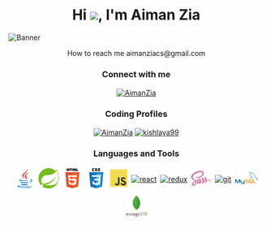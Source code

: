<!-- @format -->

<h1 align="center">Hi <img src="./wave.gif" width=30>, I'm Aiman Zia</h1>
<!-- <h3 align="center">A passionate frontend developer.</h3> -->

<!--<p align="center"> <img src="https://komarev.com/ghpvc/?username=kishlaya1999&label=Profile%20views&color=0e75b6&style=flat" alt="aimanzia" /> </p> -->

![Banner](https://res.cloudinary.com/superfolio/image/upload/v1620689979/68747470733a2f2f692e70696e696d672e636f6d2f6f726967696e616c732f63362f33332f63322f63363333633230656465383266306530636564376435373064626533613166332e676966_yjuh2s.gif)

<!-- [![Typing SVG](https://readme-typing-svg.herokuapp.com?font=Roboto+Mono&duration=4000&color=19AFDA&center=true&vCenter=true&width=1000&height=20&lines=I%E2%80%99m+currently+learning++Full+Stack+Web+Development;I%E2%80%99m+currently+learning++Data+Structures+and+Algorithms)](https://git.io/typing-svg) -->

<p align="center">
How to reach me aimanziacs@gmail.com
</p>

<h3 align="center">Connect with me</h3>
<p align="center">
<a href="https://www.linkedin.com/in/aiman-zia09/" target="blank"><img align="center" src="https://raw.githubusercontent.com/rahuldkjain/github-profile-readme-generator/master/src/images/icons/Social/linked-in-alt.svg" alt="AimanZia" height="30" width="40" /></a>
</p>

<h3 align="center">Coding Profiles</h3>
<p align="center">
<a href="https://www.hackerrank.com/profile/_Aiman_zia" target="blank"><img align="center" src="https://raw.githubusercontent.com/rahuldkjain/github-profile-readme-generator/master/src/images/icons/Social/hackerrank.svg" alt="AimanZia" height="30" width="40" /></a>
<a href="https://leetcode.com/u/aimanzia/" target="blank"><img align="center" src="https://raw.githubusercontent.com/rahuldkjain/github-profile-readme-generator/master/src/images/icons/Social/leet-code.svg" alt="kishlaya99" height="30" width="40" /></a>
</p>

<h3 align="center">Languages and Tools</h3>
<p align="center" style="display:flex; align-items:center; justify-content:center; gap:7px; height:60px; flex-wrap: wrap;">
  <!-- Java -->
  <a href="https://www.java.com" target="_blank" rel="noreferrer">
    <img src="https://raw.githubusercontent.com/devicons/devicon/master/icons/java/java-original.svg" alt="java" width="40" height="40"/>
  </a>
  
  <!-- Spring -->
  <a href="https://spring.io/" target="_blank" rel="noreferrer">
    <img src="https://raw.githubusercontent.com/devicons/devicon/master/icons/spring/spring-original.svg" alt="spring" width="40" height="40"/>
  </a>

  <!-- HTML -->
  <a href="https://www.w3.org/html/" target="_blank" rel="noreferrer">
    <img src="https://raw.githubusercontent.com/devicons/devicon/master/icons/html5/html5-original-wordmark.svg" alt="html5" width="40" height="40"/>
  </a>

  <!-- CSS -->
  <a href="https://www.w3schools.com/css/" target="_blank" rel="noreferrer">
    <img src="https://raw.githubusercontent.com/devicons/devicon/master/icons/css3/css3-original-wordmark.svg" alt="css3" width="40"/>
  </a>

  <!-- JavaScript -->
  <a href="https://developer.mozilla.org/en-US/docs/Web/JavaScript" target="_blank" rel="noreferrer">
    <img src="https://raw.githubusercontent.com/devicons/devicon/master/icons/javascript/javascript-original.svg" alt="javascript" width="35"/>
  </a>

  <!-- React -->
  <a href="http://reactjs.org/" target="_blank" rel="noreferrer">
    <img src="https://cdn.jsdelivr.net/gh/devicons/devicon/icons/react/react-original.svg" alt="react" width="40"/>
  </a>

  <!-- Redux -->
  <a href="https://redux.js.org/" target="_blank" rel="noreferrer">
    <img src="https://cdn.jsdelivr.net/gh/devicons/devicon/icons/redux/redux-original.svg" alt="redux" width="35"/>
  </a>

  <!-- Sass -->
  <a href="https://sass-lang.com" target="_blank" rel="noreferrer">
    <img src="https://raw.githubusercontent.com/devicons/devicon/master/icons/sass/sass-original.svg" alt="sass" width="40"/>
  </a>

  <!-- Git -->
  <a href="https://git-scm.com/" target="_blank" rel="noreferrer">
    <img src="https://www.vectorlogo.zone/logos/git-scm/git-scm-icon.svg" alt="git" width="35"/>
  </a>

  <!-- MySQL -->
  <a href="https://www.mysql.com/" target="_blank" rel="noreferrer">
    <img src="https://raw.githubusercontent.com/devicons/devicon/master/icons/mysql/mysql-original-wordmark.svg" alt="mysql" width="45"/>
  </a>

  <!-- MongoDB -->
  <a href="https://www.mongodb.com/" target="_blank" rel="noreferrer">
    <img src="https://raw.githubusercontent.com/devicons/devicon/master/icons/mongodb/mongodb-original-wordmark.svg" alt="mongodb" width="45"/>
  </a>
</p>

<!-- <p>&nbsp;<img align="center" src="https://github-readme-stats.vercel.app/api?username=kishlaya1999&show_icons=true&locale=en" alt="kishlaya1999" /></p> -->

<!-- <p><img align="center" src="https://github-readme-streak-stats.herokuapp.com/?user=kishlaya1999&theme=codeSTACKr" alt="kishlaya1999" /></p> -->
<!-- [![GitHub Streak](https://github-readme-streak-stats.herokuapp.com?user=Kishlaya1999&theme=highcontrast&date_format=M%20j%5B%2C%20Y%5D&sideLabels=0AEAFF&fire=FF5A00)](https://git.io/streak-stats) -->

<!-- [![Top Langs](https://github-readme-stats.vercel.app/api/top-langs/?username=Kishlaya1999&layout=compact)](https://github.com/Kishlaya1999/github-readme-stats) -->

<!-- ![Kishlaya's GitHub stats](https://github-readme-stats.vercel.app/api?username=Kishlaya1999&show_icons=true&theme=highcontrast) -->

<!--<table>
  <tr>
    <td style="padding:0 1px" valign="top"><img src="https://github-readme-streak-stats.herokuapp.com?user=Kishlaya1999&theme=highcontrast&date_format=M%20j%5B%2C%20Y%5D&sideLabels=0AEAFF&fire=FF5A00"/></td>
    <td style="padding:0 1px" valign="top"><img src="https://github-readme-stats.vercel.app/api?username=Kishlaya1999&show_icons=true&theme=highcontrast"/></td>
  </tr>
</table>-->

<!-- ## Github Contributions 📈

<p align='center'>
<img src="https://activity-graph.herokuapp.com/graph?username=Kishlaya1999&theme=gotham&hide_border=true">
<p>
 -->
